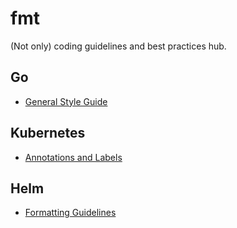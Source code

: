 # fmt

(Not only) coding guidelines and best practices hub.

## Go

- [General Style Guide](go/general_style_guide.md)

## Kubernetes

- [Annotations and Labels](kubernetes/annotations_and_labels.md)


## Helm

- [Formatting Guidelines](helm/formatting_guidelines.md)
